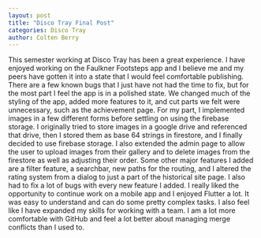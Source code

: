 ```yaml
---
layout: post
title: "Disco Tray Final Post"
categories: Disco Tray
author: Colten Berry
---
```



This semester working at Disco Tray has been a great experience. I have enjoyed working on the Faulkner Footsteps app and I believe me and my peers have gotten it into a state that I would feel comfortable publishing. There are a few known bugs that I just have not had the time to fix, but for the most part I feel the app is in a polished state. We changed much of the styling of the app, added more features to it, and cut parts we felt were unnecessary, such as the achievement page. For my part, I implemented images in a few different forms before settling on using the firebase storage. I originally tried to store images in a google drive and referenced that drive, then I stored them as base 64 strings in firestore, and I finally decided to use firebase storage. I also extended the admin page to allow the user to upload images from their gallery and to delete images from the firestore as well as adjusting their order. Some other major features I added are a filter feature, a searchbar, new paths for the routing, and I altered the rating system from a dialog to just a part of the historical site page. I also had to fix a lot of bugs with every new feature I added. I really liked the opportunity to continue work on a mobile app and I enjoyed Flutter a lot. It was easy to understand and can do some pretty complex tasks. I also feel like I have expanded my skills for working with a team. I am a lot more comfortable with GitHub and feel a lot better about managing merge conflicts than I used to. 